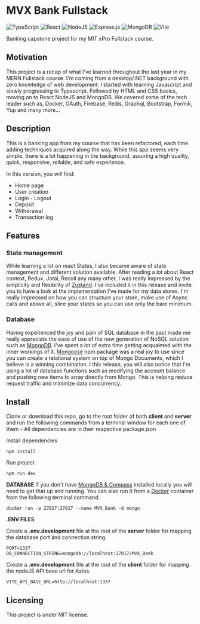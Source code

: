 # MVX Bank Fullstack

![TypeScript](https://img.shields.io/badge/typescript-%23007ACC.svg?style=for-the-badge&logo=typescript&logoColor=white) ![React](https://img.shields.io/badge/react-%2320232a.svg?style=for-the-badge&logo=react&logoColor=%2361DAFB) ![NodeJS](https://img.shields.io/badge/node.js-6DA55F?style=for-the-badge&logo=node.js&logoColor=white) ![Express.js](https://img.shields.io/badge/express.js-%23404d59.svg?style=for-the-badge&logo=express&logoColor=%2361DAFB) ![MongoDB](https://img.shields.io/badge/MongoDB-%234ea94b.svg?style=for-the-badge&logo=mongodb&logoColor=white) ![Vite](https://img.shields.io/badge/vite-%23646CFF.svg?style=for-the-badge&logo=vite&logoColor=white)

Banking capstone project for my MIT xPro Fullstack course.

## Motivation

This project is a recap of what I've learned throughout the last year in my MERN Fullstack course. I'm coming from a desktop/.NET background with zero knowledge of web development. I started with learning Javascript and slowly progressing to Typescript. Followed by HTML and CSS basics, moving on to React NodeJS and MongoDB. We covered some of the tech leader such as, Docker, OAuth, Firebase, Redis, Graphql, Bootstrap, Formik, Yup and many more...

## Description

This is a banking app from my course that has been refactored, each time adding techniques acquired along the way. While this app seems very simple, there is a lot happening in the background, assuring a high quality, quick, responsive, reliable, and safe experience.

In this version, you will find:

- Home page
- User creation
- Login - Logout
- Deposit
- Withdrawal
- Transaction log

## Features

### State management

While learning a lot on react States, I also became aware of state management and different solution available. After reading a lot about React context, Redux, Jotai, Recoil any many other, I was really impressed by the simplicity and flexibility of [Zustand](https://github.com/pmndrs/zustand). I've included it in this release and invite you to have a look at the implementation I've made for my data stores. I'm really impressed on how you can structure your store, make use of Async calls and above all, slice your states so you can use only the bare minimum.

### Database

Having experienced the joy and pain of SQL database in the past made me really appreciate the ease of use of the new generation of NoSQL solution such as [MongoDB](https://www.mongodb.com/). I've spent a lot of extra time getting acquainted with the inner workings of it. [Mongoose](https://mongoosejs.com/) npm package was a real joy to use since you can create a relational system on top of Mongo Documents, which I believe is a winning combination. I this release, you will also notice that I'm using a lot of database functions such as modifying the account balance and pushing new items to array directly from Mongo. This is helping reduce request traffic and minimize data concurrency.

## Install

Clone or download this repo, go to the root folder of both **client** and **server** and run the following commands from a terminal window for each one of them - All dependencies are in their respective package.json

Install dependencies

```
npm install
```

Run project

```
npm run dev
```

**DATABASE**
If you don't have [MongoDB & Compass](https://www.mongodb.com/docs/compass/master/install/) installed locally you will need to get that up and running. You can also run it from a [Docker](https://www.docker.com/products/docker-desktop/) container from the following terminal command:

```
docker run -p 27017:27017 --name MVX_Bank -d mongo
```

**.ENV FILES**

Create a **.env.development** file at the root of the **server** folder for mapping the database port and connection string.

```
PORT=1337
DB_CONNECTION_STRING=mongodb://localhost:27017/MVX_Bank
```

Create a **.env.development** file at the root of the **client** folder for mapping the nodeJS API base url for Axios.

```
VITE_API_BASE_URL=http://localhost:1337
```

## Licensing

This project is under MIT license.
